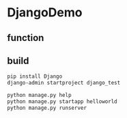 # DjangoDemo

## function

## build
```sh
pip install Django
django-admin startproject django_test

python manage.py help
python manage.py startapp helloworld
python manage.py runserver
```
